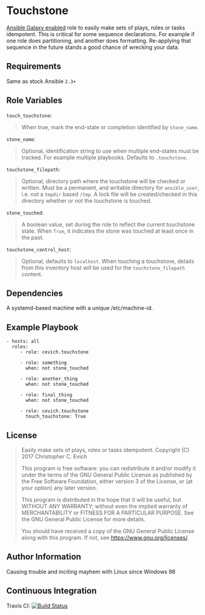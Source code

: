 Touchstone
==========

[Ansible Galaxy enabled](https://galaxy.ansible.com/cevich/touchstone/)
role to easily make sets of plays, roles or
tasks idempotent. This is critical for some sequence declarations. For
example if one role does partitioning, and another does formatting.
Re-applying that sequence in the future stands a good chance of wrecking
your data.

Requirements
------------

Same as stock Ansible ``2.3+``

Role Variables
--------------

`touch_touchstone`:
>
> When true, mark the end-state or completion identified by
> `stone_name`.

`stone_name`:
>
> Optional, identification string to use when multiple end-states must
> be tracked. For example multiple playbooks. Defaults to ``.touchstone``.

`touchstone_filepath`:
>
> Optional, directory path where the touchstone will be checked or
> written. Must be a permanent, and writable directory for
> `ansible_user`, i.e. not a `tmpdir` based `/tmp`. A lock file will
> be created/checked in this directory whether or not the touchstone
> is touched.

`stone_touched`:
>
> A boolean value, set during the role to reflect the current
> touchstone state. When `True`, it indicates the stone was touched at
> least once in the past.

`touchstone_control_host`:
> Optional, defaults to ``localhost``.  When touching a touchstone, details
> from this inventory host will be used for the ``touchstone_filepath`` content.


Dependencies
------------

A systemd-based machine with a unique /etc/machine-id.

Example Playbook
----------------

    - hosts: all
      roles:
         - role: cevich.touchstone

         - role: something
           when: not stone_touched

         - role: another_thing
           when: not stone_touched

         - role: final_thing
           when: not stone_touched

         - role: cevich.touchstone
           touch_touchstone: True

License
-------

> Easily make sets of plays, roles or tasks idempotent. Copyright (C)
> 2017 Christopher C. Evich
>
> This program is free software: you can redistribute it and/or modify
> it under the terms of the GNU General Public License as published by
> the Free Software Foundation, either version 3 of the License, or (at
> your option) any later version.
>
> This program is distributed in the hope that it will be useful, but
> WITHOUT ANY WARRANTY; without even the implied warranty of
> MERCHANTABILITY or FITNESS FOR A PARTICULAR PURPOSE. See the GNU
> General Public License for more details.
>
> You should have received a copy of the GNU General Public License
> along with this program. If not, see
> <https://www.gnu.org/licenses/>.

Author Information
------------------

Causing trouble and inciting mayhem with Linux since Windows 98

Continuous Integration
----------------------

Travis CI: [![Build Status](https://travis-ci.org/cevich/touchstone.svg?branch=master)](https://travis-ci.org/cevich/touchstone)
